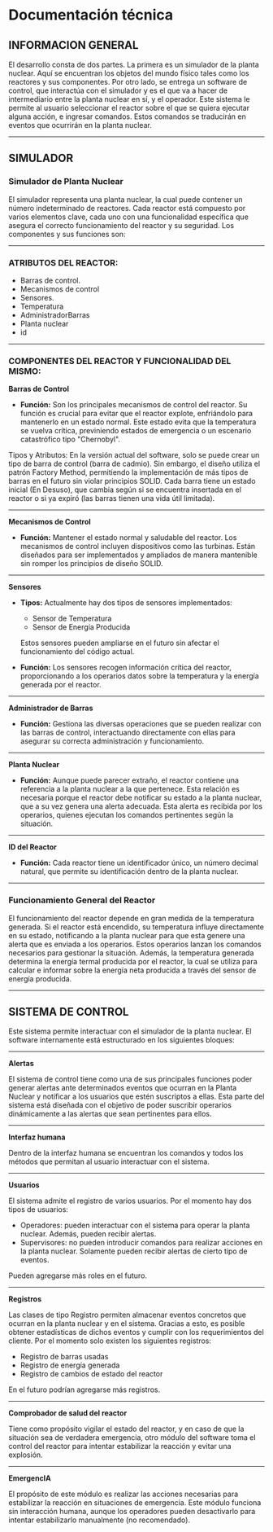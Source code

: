 
# Documentación técnica

## INFORMACION GENERAL

El desarrollo consta de dos partes. La primera es un simulador de la planta nuclear. Aquí se encuentran los objetos del mundo físico tales como los reactores y sus componentes. Por otro lado, se entrega un software de control, que interactúa con el simulador y es el que va a hacer de intermediario entre la planta nuclear en sí, y el operador. Este sistema le permite al usuario seleccionar el reactor sobre el que se quiera ejecutar alguna acción, e ingresar comandos. Estos comandos se traducirán en eventos que ocurrirán en la planta nuclear.

---

## SIMULADOR

### Simulador de Planta Nuclear

El simulador representa una planta nuclear, la cual puede contener un número indeterminado de reactores. Cada reactor está compuesto por varios elementos clave, cada uno con una funcionalidad específica que asegura el correcto funcionamiento del reactor y su seguridad. Los componentes y sus funciones son:

---

### ATRIBUTOS DEL REACTOR:

- Barras de control.
- Mecanismos de control
- Sensores.
- Temperatura
- AdministradorBarras
- Planta nuclear
- id

---

### COMPONENTES DEL REACTOR Y FUNCIONALIDAD DEL MISMO:

**Barras de Control**

- **Función:** Son los principales mecanismos de control del reactor. Su función es crucial para evitar que el reactor explote, enfriándolo para mantenerlo en un estado normal. Este estado evita que la temperatura se vuelva crítica, previniendo estados de emergencia o un escenario catastrófico tipo "Chernobyl".

Tipos y Atributos: En la versión actual del software, solo se puede crear un tipo de barra de control (barra de cadmio). Sin embargo, el diseño utiliza el patrón Factory Method, permitiendo la implementación de más tipos de barras en el futuro sin violar principios SOLID. Cada barra tiene un estado inicial (En Desuso), que cambia según si se encuentra insertada en el reactor o si ya expiró (las barras tienen una vida útil limitada).

---

**Mecanismos de Control**

- **Función:** Mantener el estado normal y saludable del reactor. Los mecanismos de control incluyen dispositivos como las turbinas. Están diseñados para ser implementados y ampliados de manera mantenible sin romper los principios de diseño SOLID.

---

**Sensores**

- **Tipos:** 
  Actualmente hay dos tipos de sensores implementados:
  - Sensor de Temperatura
  - Sensor de Energía Producida
  
  Estos sensores pueden ampliarse en el futuro sin afectar el funcionamiento del código actual.

- **Función:** Los sensores recogen información crítica del reactor, proporcionando a los operarios datos sobre la temperatura y la energía generada por el reactor.

---

**Administrador de Barras**

- **Función:** Gestiona las diversas operaciones que se pueden realizar con las barras de control, interactuando directamente con ellas para asegurar su correcta administración y funcionamiento.

---

**Planta Nuclear**

- **Función:** Aunque puede parecer extraño, el reactor contiene una referencia a la planta nuclear a la que pertenece. Esta relación es necesaria porque el reactor debe notificar su estado a la planta nuclear, que a su vez genera una alerta adecuada. Esta alerta es recibida por los operarios, quienes ejecutan los comandos pertinentes según la situación.

---

**ID del Reactor**

- **Función:** Cada reactor tiene un identificador único, un número decimal natural, que permite su identificación dentro de la planta nuclear.

---

### Funcionamiento General del Reactor

El funcionamiento del reactor depende en gran medida de la temperatura generada. Si el reactor está encendido, su temperatura influye directamente en su estado, notificando a la planta nuclear para que esta genere una alerta que es enviada a los operarios. Estos operarios lanzan los comandos necesarios para gestionar la situación. Además, la temperatura generada determina la energía termal producida por el reactor, la cual se utiliza para calcular e informar sobre la energía neta producida a través del sensor de energía producida.

---

## SISTEMA DE CONTROL

Este sistema permite interactuar con el simulador de la planta nuclear. El software internamente está estructurado en los siguientes bloques:

---

**Alertas**

El sistema de control tiene como una de sus principales funciones poder generar alertas ante determinados eventos que ocurran en la Planta Nuclear y notificar a los usuarios que estén suscriptos a ellas. Esta parte del sistema está diseñada con el objetivo de poder suscribir operarios dinámicamente a las alertas que sean pertinentes para ellos.

---

**Interfaz humana**

Dentro de la interfaz humana se encuentran los comandos y todos los métodos que permitan al usuario interactuar con el sistema.

---

**Usuarios**

El sistema admite el registro de varios usuarios. Por el momento hay dos tipos de usuarios:

- Operadores: pueden interactuar con el sistema para operar la planta nuclear. Además, pueden recibir alertas.
- Supervisores: no pueden introducir comandos para realizar acciones en la planta nuclear. Solamente pueden recibir alertas de cierto tipo de eventos.

Pueden agregarse más roles en el futuro.

---

**Registros**

Las clases de tipo Registro permiten almacenar eventos concretos que ocurran en la planta nuclear y en el sistema. Gracias a esto, es posible obtener estadísticas de dichos eventos y cumplir con los requerimientos del cliente. Por el momento solo existen los siguientes registros:

- Registro de barras usadas
- Registro de energía generada
- Registro de cambios de estado del reactor

En el futuro podrían agregarse más registros.

---

**Comprobador de salud del reactor**

Tiene como propósito vigilar el estado del reactor, y en caso de que la situación sea de verdadera emergencia, otro módulo del software toma el control del reactor para intentar estabilizar la reacción y evitar una explosión.

---

**EmergencIA**

El propósito de este módulo es realizar las acciones necesarias para estabilizar la reacción en situaciones de emergencia. Este módulo funciona sin interacción humana, aunque los operadores pueden desactivarlo para intentar estabilizarlo manualmente (no recomendado).
